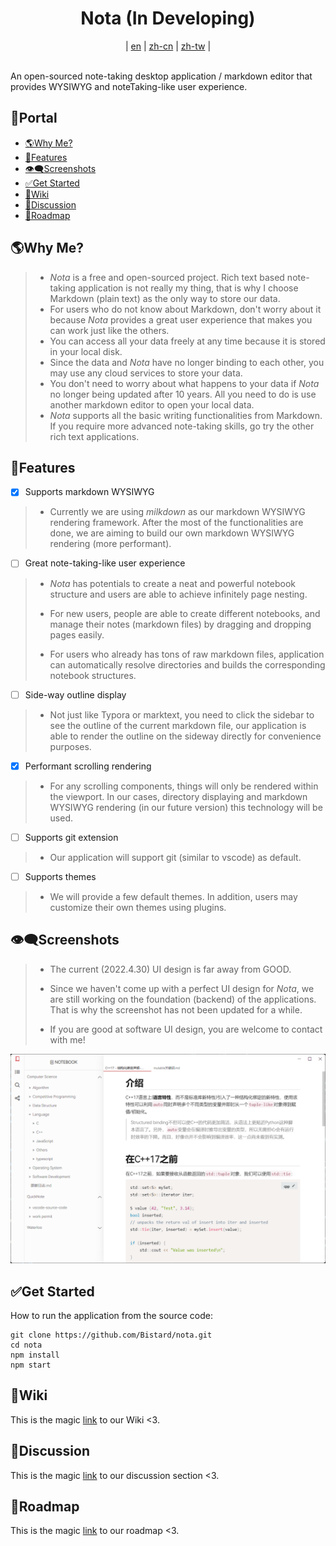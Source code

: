 <h1 align="center">Nota (In Developing)</h1>
<div align="center">
  |
  <a href="README.md">en</a>
  |
  <a href="doc/readme/zh-cn.md">zh-cn</a>
  |
  <a href="doc/readme/zh-tw.md">zh-tw</a>
  |
</div>

<br>

An open-sourced note-taking desktop application / markdown editor that provides WYSIWYG and noteTaking-like user experience.

## 🚪Portal
- [🌎Why Me?](#🌎Why-Me?)
- [💖Features](#💖features)
- [👁‍🗨Screenshots](#👁‍🗨screenshots)
- [✅Get Started](#✅get-started)
- [📖Wiki](#📖wiki)
- [💭Discussion](#💭discussion)
- [💎Roadmap](#💎roadmap)

## 🌎Why Me?
> * *Nota* is a free and open-sourced project. Rich text based note-taking application is not really my thing, that is why I choose Markdown (plain text) as the only way to store our data. 
> * For users who do not know about Markdown, don't worry about it because *Nota* provides a great user experience that makes you can work just like the others.
> * You can access all your data freely at any time because it is stored in your local disk.
> * Since the data and *Nota* have no longer binding to each other, you may use any cloud services to store your data.
> * You don't need to worry about what happens to your data if *Nota* no longer being updated after 10 years. All you need to do is use another markdown editor to open your local data.
> * *Nota* supports all the basic writing functionalities from Markdown. If you require more advanced note-taking skills, go try the other rich text applications.

## 💖Features
* [x] Supports markdown WYSIWYG
> * Currently we are using *milkdown* as our markdown WYSIWYG rendering framework. After the most of the functionalities are done, we are aiming to build our own markdown WYSIWYG rendering (more performant).
* [ ] Great note-taking-like user experience
> * *Nota* has potentials to create a neat and powerful notebook structure and users are able to achieve infinitely page nesting.
> 
> * For new users, people are able to create different notebooks, and manage their notes (markdown files) by dragging and dropping pages easily.
> 
> * For users who already has tons of raw markdown files, application can automatically resolve directories and builds the corresponding notebook structures.
* [ ] Side-way outline display
> * Not just like Typora or marktext, you need to click the sidebar to see the outline of the current markdown file, our application is able to render the outline on the sideway directly for convenience purposes.
* [x] Performant scrolling rendering
> * For any scrolling components, things will only be rendered within the viewport. In our cases, directory displaying and markdown WYSIWYG rendering (in our future version) this technology will be used.
* [ ] Supports git extension
> * Our application will support git (similar to vscode) as default.
* [ ] Supports themes
> * We will provide a few default themes. In addition, users may customize their own themes using plugins.

## 👁‍🗨Screenshots
> * The current (2022.4.30) UI design is far away from GOOD.
> 
> * Since we haven't come up with a perfect UI design for *Nota*, we are still working on the foundation (backend) of the applications. That is why the screenshot has not been updated for a while.
> * If you are good at software UI design, you are welcome to contact with me!

![screenshot](./doc/images/2022.1.16.png)

## ✅Get Started
How to run the application from the source code:
```
git clone https://github.com/Bistard/nota.git
cd nota
npm install
npm start
```

## 📖Wiki
This is the magic [link](https://github.com/Bistard/nota/wiki) to our Wiki <3.

## 💭Discussion
This is the magic [link](https://github.com/Bistard/nota/discussions) to our discussion section <3.

## 💎Roadmap
This is the magic [link](https://github.com/Bistard/nota/discussions/88) to our roadmap <3.